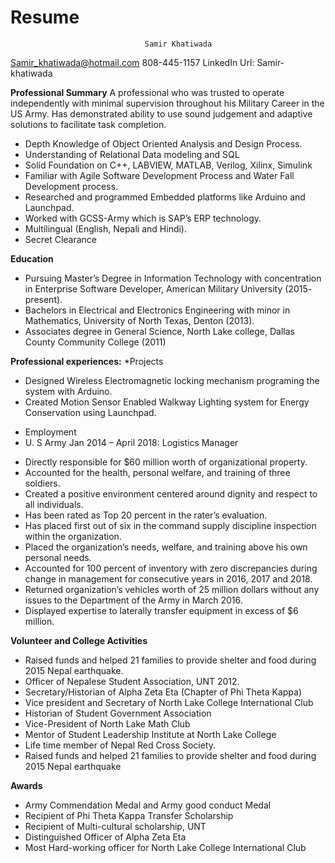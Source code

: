 # Resume  

                                  Samir Khatiwada
                                  
Samir_khatiwada@hotmail.com         808-445-1157               LinkedIn Url: Samir-khatiwada

**Professional Summary**
A professional who was trusted to operate independently with minimal supervision throughout his Military Career in the US Army. Has demonstrated ability to use sound judgement and adaptive solutions to facilitate task completion. 
* Depth Knowledge of Object Oriented Analysis and Design Process. 
*	Understanding of Relational Data modeling and SQL
*	Solid Foundation on C++, LABVIEW, MATLAB, Verilog, Xilinx, Simulink
*	Familiar with Agile Software Development Process and Water Fall Development process.
*	Researched and programmed Embedded platforms like Arduino and Launchpad.
*	Worked with GCSS-Army which is SAP’s ERP technology. 
*	Multilingual (English, Nepali and Hindi). 
* Secret Clearance

**Education**
*	Pursuing Master’s Degree in Information Technology with concentration in Enterprise Software Developer, American Military University (2015- present). 
*	Bachelors in Electrical and Electronics Engineering with minor in Mathematics, University of North Texas, Denton (2013). 
*	Associates degree in General Science, North Lake college, Dallas County Community College (2011)

**Professional experiences:**
*Projects
 * Designed Wireless Electromagnetic locking mechanism programing the system with Arduino.
 * Created Motion Sensor Enabled Walkway Lighting system for Energy Conservation using Launchpad. 

-	Employment
-	U. S Army Jan 2014 – April 2018: Logistics Manager
*	Directly responsible for $60 million worth of organizational property.
*	Accounted for the health, personal welfare, and training of three soldiers.
*	Created a positive environment centered around dignity and respect to all individuals. 
*	Has been rated as Top 20 percent in the rater’s evaluation.
*	Has placed first out of six in the command supply discipline inspection within the organization.
*	Placed the organization’s needs, welfare, and training above his own personal needs.
*	Accounted for 100 percent of inventory with zero discrepancies during change in management for consecutive years in 2016, 2017 and 2018.
*	Returned organization’s vehicles worth of 25 million dollars without any issues to the Department of the Army in March 2016.
*	Displayed expertise to laterally transfer equipment in excess of $6 million.

**Volunteer and College Activities**
*	Raised funds and helped 21 families to provide shelter and food during 2015 Nepal earthquake.
*	Officer of Nepalese Student Association, UNT 2012.
*	Secretary/Historian of Alpha Zeta Eta (Chapter of Phi Theta Kappa)
* Vice president and Secretary of North Lake College International Club 
* Historian of Student Government Association 
*	Vice-President of North Lake Math Club
*	Mentor of Student Leadership Institute at North Lake College
*	Life time member of Nepal Red Cross Society.
*	Raised funds and helped 21 families to provide shelter and food during 2015 Nepal earthquake

**Awards**
* Army Commendation Medal and Army good conduct Medal
*	Recipient of Phi Theta Kappa Transfer Scholarship
* Recipient of Multi-cultural scholarship, UNT
*	Distinguished Officer of Alpha Zeta Eta
*	Most Hard-working officer for North Lake College International Club








